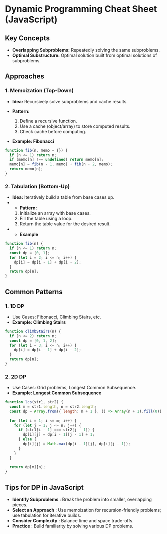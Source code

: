 # Dynamic Programming Cheat Sheet (JavaScript)

## Key Concepts
- **Overlapping Subproblems:** Repeatedly solving the same subproblems.
- **Optimal Substructure:** Optimal solution built from optimal solutions of subproblems.

## Approaches

### 1. Memoization (Top-Down)
- **Idea:** Recursively solve subproblems and cache results.
- **Pattern:**
  1. Define a recursive function.
  2. Use a cache (object/array) to store computed results.
  3. Check cache before computing.

- **Example: Fibonacci**
```js
function fib(n, memo = {}) {
  if (n <= 1) return n;
  if (memo[n] !== undefined) return memo[n];
  memo[n] = fib(n - 1, memo) + fib(n - 2, memo);
  return memo[n];
}
```


### 2. Tabulation (Bottom-Up)
- **Idea:** Iteratively build a table from base cases up.
- - **Pattern:**
  1. Initialize an array with base cases.
  2. Fill the table using a loop.
  3. Return the table value for the desired result.
- - **Example**
  
```js
function fib(n) {
  if (n <= 1) return n;
  const dp = [0, 1];
  for (let i = 2; i <= n; i++) {
    dp[i] = dp[i - 1] + dp[i - 2];
  }
  return dp[n];
}
```

## Common Patterns

### 1. 1D DP
- Use Cases: Fibonacci, Climbing Stairs, etc.
- **Example: Climbing Stairs**
  
```js
function climbStairs(n) {
  if (n <= 2) return n;
  const dp = [0, 1, 2];
  for (let i = 3; i <= n; i++) {
    dp[i] = dp[i - 1] + dp[i - 2];
  }
  return dp[n];
}
```

### 2. 2D DP
- Use Cases: Grid problems, Longest Common Subsequence.
- **Example: Longest Common Subsequence**

```js
function lcs(str1, str2) {
  const m = str1.length, n = str2.length;
  const dp = Array.from({ length: m + 1 }, () => Array(n + 1).fill(0));
  
  for (let i = 1; i <= m; i++) {
    for (let j = 1; j <= n; j++) {
      if (str1[i - 1] === str2[j - 1]) {
        dp[i][j] = dp[i - 1][j - 1] + 1;
      } else {
        dp[i][j] = Math.max(dp[i - 1][j], dp[i][j - 1]);
      }
    }
  }
  
  return dp[m][n];
}
```

## Tips for DP in JavaScript 

- **Identify Subproblems** : Break the problem into smaller, overlapping pieces.
- **Select an Approach** : Use memoization for recursion-friendly problems; use tabulation for iterative builds.
- **Consider Complexity** : Balance time and space trade-offs.
- **Practice** : Build familiarity by solving various DP problems.


